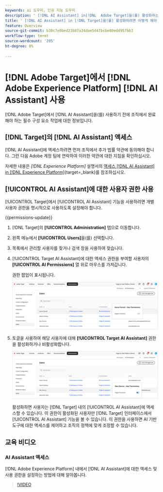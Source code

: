 ```yaml
---
keywords: ai 도우미, 인공 지능 도우미
description: ' [!DNL AI Assistant] in[!DNL  Adobe Target]을(를) 활성화하는 방법을 알아보세요.'
title: ' [!DNL AI Assistant] in [!DNL Target]을(를) 활성화하려면 어떻게 해야 합니까?'
feature: Overview
source-git-commit: b30c7e0bed23b87a34dae5d47bcbe80edd957bb3
workflow-type: tm+mt
source-wordcount: '205'
ht-degree: 0%

---
```


# [!DNL Adobe Target]에서 [!DNL Adobe Experience Platform] [!DNL AI Assistant] 사용

[!DNL Adobe Target]에서 [!DNL AI Assistant]을(를) 사용하기 전에 조직에서 완료해야 하는 필수 구성 요소 작업에 대한 정보입니다.

## [!DNL Target]의 [!DNL AI Assistant] 액세스

[!DNL AI Assistant]에 액세스하려면 먼저 조직에서 추가 법률 약관에 동의해야 합니다. 그런 다음 Adobe 계정 팀에 연락하여 이러한 약관에 대한 지침을 확인하십시오.

자세한 내용은 *[!DNL Experience Platform]* 설명서의 [액세스 [!DNL AI Assistant] in [!DNL Experience Platform]](https://experienceleague.adobe.com/en/docs/experience-platform/ai-assistant/access){target=_blank}를 참조하십시오.

## [!UICONTROL AI Assistant]에 대한 사용자 권한 사용

[!UICONTROL Target]에서 [!UICONTROL AI Assistant] 기능을 사용하려면 개별 사용자 권한을 명시적으로 사용하도록 설정해야 합니다.

{{permissions-update}}

1. [!DNL Target]의 **[!UICONTROL Administration]** 탭으로 이동합니다.
1. 왼쪽 메뉴에서 **[!UICONTROL Users]**&#x200B;을(를) 선택합니다.
1. 목록에서 관리할 사용자를 찾거나 검색 창을 사용하여 찾습니다.
1. [!UICONTROL Target AI Assistant]에 대한 액세스 권한을 부여할 사용자의 **[!UICONTROL AI Permissions]** 열 위로 마우스를 가져갑니다.

   권한 팝업이 표시됩니다.

   ![AI 길잡이 설정](/help/main/c-intro/assets/ai-pop-up2.png)

1. 토글을 사용하여 해당 사용자에 대해 **[!UICONTROL Target AI Assistant]** 권한을 활성화하거나 비활성화합니다.

   ![AI 관리자 권한 팝업](/help/main/c-intro/assets/ai-pop-up.png)

   활성화하면 사용자는 [!DNL Target] 내의 [!UICONTROL AI Assistant]에 액세스할 수 있습니다. 이 권한이 활성화된 사용자만 [!DNL Target] 인터페이스에서 [!UICONTROL AI Assistant] 기능을 볼 수 있습니다. 이 권한을 사용하면 AI 기반 도구에 대한 액세스를 제어하고 조직의 정책에 맞게 조정할 수 있습니다.

## 교육 비디오

### AI Assistant 액세스

[!DNL Adobe Experience Platform] 내에서 [!DNL AI Assistant]에 대한 액세스 및 사용 권한을 설정하는 방법에 대해 알아봅니다.

>[!VIDEO](https://video.tv.adobe.com/v/3436470/?learn=on&#x26;enablevpops)
